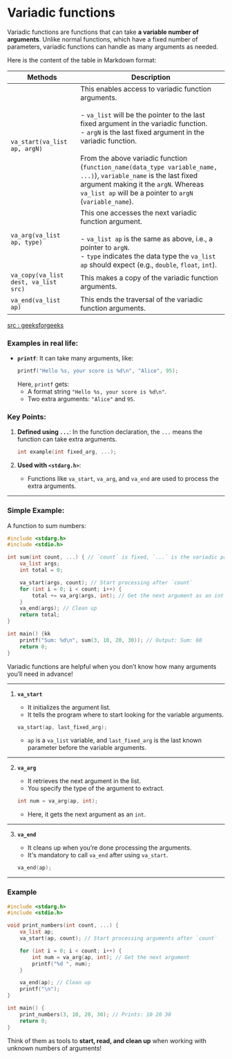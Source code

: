 # Variadic functions

Variadic functions are functions that can take **a variable number of arguments**. Unlike normal functions, which have a fixed number of parameters, variadic functions can handle as many arguments as needed.

Here is the content of the table in Markdown format:


| Methods                 | Description                                                                                                                                                                                                                   |
|-------------------------|---------------------------------------------------------------------------------------------------------------------------------------------------------------------------------------|
| `va_start(va_list ap, argN)` | This enables access to variadic function arguments. <br><br> - `va_list` will be the pointer to the last fixed argument in the variadic function.<br> - `argN` is the last fixed argument in the variadic function.<br><br> From the above variadic function (`function_name(data_type variable_name, ...)`), `variable_name` is the last fixed argument making it the `argN`. Whereas `va_list ap` will be a pointer to `argN` (`variable_name`). |
| `va_arg(va_list ap, type)`  | This one accesses the next variadic function argument. <br><br> - `va_list ap` is the same as above, i.e., a pointer to `argN`. <br> - `type` indicates the data type the `va_list ap` should expect (e.g., `double`, `float`, `int`). |
| `va_copy(va_list dest, va_list src)` | This makes a copy of the variadic function arguments.                                                                                                                                                |
| `va_end(va_list ap)`        | This ends the traversal of the variadic function arguments.                                                                                                                                                   |

[src : geeksforgeeks](https://www.geeksforgeeks.org/variadic-functions-in-c/) 


### Examples in real life:
- **`printf`**: It can take many arguments, like:
  ```c
  printf("Hello %s, your score is %d\n", "Alice", 95);
  ```
  Here, `printf` gets:
  - A format string `"Hello %s, your score is %d\n"`.
  - Two extra arguments: `"Alice"` and `95`.

### Key Points:
1. **Defined using `...`**: In the function declaration, the `...` means the function can take extra arguments.
   ```c
   int example(int fixed_arg, ...);
   ```

2. **Used with `<stdarg.h>`**:
   - Functions like `va_start`, `va_arg`, and `va_end` are used to process the extra arguments.

---

### Simple Example:
A function to sum numbers:
```c
#include <stdarg.h>
#include <stdio.h>

int sum(int count, ...) { // `count` is fixed, `...` is the variadic part
    va_list args;
    int total = 0;

    va_start(args, count); // Start processing after `count`
    for (int i = 0; i < count; i++) {
        total += va_arg(args, int); // Get the next argument as an int
    }
    va_end(args); // Clean up
    return total;
}

int main() {kk
    printf("Sum: %d\n", sum(3, 10, 20, 30)); // Output: Sum: 60
    return 0;
}
```

Variadic functions are helpful when you don’t know how many arguments you’ll need in advance!


---

1. **`va_start`**  
   - It initializes the argument list.  
   - It tells the program where to start looking for the variable arguments.

   ```c
   va_start(ap, last_fixed_arg);
   ```
   - `ap` is a `va_list` variable, and `last_fixed_arg` is the last known parameter before the variable arguments.

---

2. **`va_arg`**  
   - It retrieves the next argument in the list.  
   - You specify the type of the argument to extract.

   ```c
   int num = va_arg(ap, int);
   ```
   - Here, it gets the next argument as an `int`.

---

3. **`va_end`**  
   - It cleans up when you’re done processing the arguments.  
   - It's mandatory to call `va_end` after using `va_start`.

   ```c
   va_end(ap);
   ```

---

### Example
```c
#include <stdarg.h>
#include <stdio.h>

void print_numbers(int count, ...) {
    va_list ap;
    va_start(ap, count); // Start processing arguments after `count`

    for (int i = 0; i < count; i++) {
        int num = va_arg(ap, int); // Get the next argument
        printf("%d ", num);
    }

    va_end(ap); // Clean up
    printf("\n");
}

int main() {
    print_numbers(3, 10, 20, 30); // Prints: 10 20 30
    return 0;
}
```

Think of them as tools to **start, read, and clean up** when working with unknown numbers of arguments!